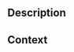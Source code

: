 ## Description
<!-- Describe your changes in detail -->

## Context
<!-- Why is this change required? What problem does it solve? -->
<!-- If it fixes an open issue, please link to the issue here (`fixes #num`) -->
